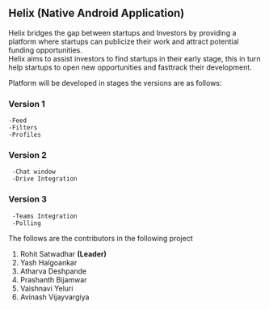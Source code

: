 ## Helix (Native Android Application)

Helix bridges the gap between startups and Investors by providing a platform where startups can publicize their work and attract potential funding opportunities.     
Helix aims to assist investors to find startups in their early stage, this in turn help startups to open new opportunities and fasttrack their development.  

Platform will be developed in stages the versions are as follows:

### **Version 1**
    -Feed 
    -Filters
    -Profiles
  

### **Version 2**
     -Chat window
     -Drive Integration
  

### **Version 3**
     -Teams Integration
     -Polling 
  
  
  
  The follows are the contributors in the following project
  1. Rohit Satwadhar **(Leader)**
  2. Yash Halgoankar
  3. Atharva Deshpande
  4. Prashanth Bijamwar
  5. Vaishnavi Yeluri
  6. Avinash Vijayvargiya

